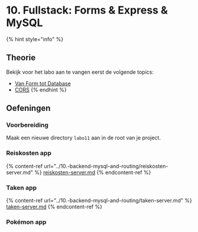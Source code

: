# 10. Fullstack: Forms & Express & MySQL

{% hint style="info" %}
## Theorie

Bekijk voor het labo aan te vangen eerst de volgende topics:

* [Van Form tot Database](../../cursus/fullstack/van-form-tot-database.md)
* [CORS](../../cursus/fullstack/cors.md)
{% endhint %}

## Oefeningen

### Voorbereiding

Maak een nieuwe directory `labo11` aan in de root van je project.

### Reiskosten app

{% content-ref url="../10.-backend-mysql-and-routing/reiskosten-server.md" %}
[reiskosten-server.md](../10.-backend-mysql-and-routing/reiskosten-server.md)
{% endcontent-ref %}

### Taken app

{% content-ref url="../10.-backend-mysql-and-routing/taken-server.md" %}
[taken-server.md](../10.-backend-mysql-and-routing/taken-server.md)
{% endcontent-ref %}

### Pokémon app
